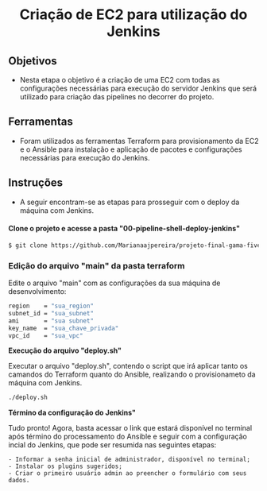 <h1 align="center">
  Criação de EC2 para utilização do Jenkins
</h1>

## Objetivos

- <p> Nesta etapa o objetivo é a criação de uma EC2 com todas as configurações necessárias para execução do servidor Jenkins que será utilizado para criação das pipelines no decorrer do projeto.</p>

## Ferramentas

- <p> Foram utilizados as ferramentas Terraform para provisionamento da EC2 e o Ansible para instalação e aplicação de pacotes e configurações necessárias para execução do Jenkins.</p>

## Instruções

- A seguir encontram-se as etapas para prosseguir com o deploy da máquina com Jenkins.

#### Clone o projeto e acesse a pasta "00-pipeline-shell-deploy-jenkins"

```bash
$ git clone https://github.com/Marianaajpereira/projeto-final-gama-five.git && cd 00-pipeline-shell-deploy-jenkins
```

### Edição do arquivo "main" da pasta terraform

Edite o arquivo "main" com as configurações da sua máquina de desenvolvimento:

```bash
region    = "sua_region"
subnet_id = "sua_subnet"
ami       = "sua subnet"
key_name  = "sua_chave_privada"
vpc_id    = "sua_vpc" 
```

**Execução do arquivo "deploy.sh"**

Executar o arquivo "deploy.sh", contendo o script que irá aplicar tanto os camandos do Terraform quanto do Ansible, realizando o provisionameto da máquina com Jenkins.

```bash
./deploy.sh
```

**Término da configuração do Jenkins"**

Tudo pronto! Agora, basta acessar o link que estará disponível no terminal após término do processamento do Ansible e seguir com a configuração incial do Jenkins, que pode ser resumida nas seguintes etapas:

    - Informar a senha inicial de administrador, disponível no terminal;
    - Instalar os plugins sugeridos;
    - Criar o primeiro usuário admin ao preencher o formulário com seus dados.